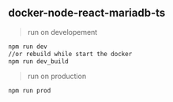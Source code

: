## docker-node-react-mariadb-ts


> run on developement

```bash
npm run dev
//or rebuild while start the docker
npm run dev_build

```

> run on production

```bash
npm run prod

```